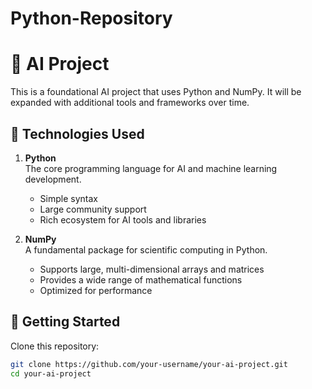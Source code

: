 # Python-Repository
# 🤖 AI Project

This is a foundational AI project that uses Python and NumPy. It will be expanded with additional tools and frameworks over time.

## 🔧 Technologies Used

1. **Python**  
   The core programming language for AI and machine learning development.  
   - Simple syntax  
   - Large community support  
   - Rich ecosystem for AI tools and libraries

2. **NumPy**  
   A fundamental package for scientific computing in Python.  
   - Supports large, multi-dimensional arrays and matrices  
   - Provides a wide range of mathematical functions  
   - Optimized for performance

## 🚀 Getting Started

Clone this repository:

```bash
git clone https://github.com/your-username/your-ai-project.git
cd your-ai-project
